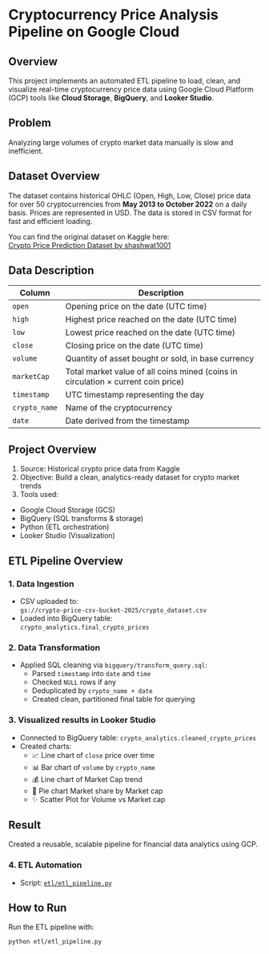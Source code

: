 # Cryptocurrency Price Analysis Pipeline on Google Cloud

## Overview
This project implements an automated ETL pipeline to load, clean, and visualize real-time cryptocurrency price data using Google Cloud Platform (GCP) tools like **Cloud Storage**, **BigQuery**, and **Looker Studio**.

## Problem
Analyzing large volumes of crypto market data manually is slow and inefficient.

## Dataset Overview
The dataset contains historical OHLC (Open, High, Low, Close) price data for over 50 cryptocurrencies from **May 2013 to October 2022** on a daily basis. Prices are represented in USD. The data is stored in CSV format for fast and efficient loading.

You can find the original dataset on Kaggle here:  
[Crypto Price Prediction Dataset by shashwat1001](https://www.kaggle.com/code/shashwat1001/crypto-price-prediction)

## Data Description

| Column       | Description                                                                                  |
|--------------|----------------------------------------------------------------------------------------------|
| `open`       | Opening price on the date (UTC time)                                                        |
| `high`       | Highest price reached on the date (UTC time)                                                |
| `low`        | Lowest price reached on the date (UTC time)                                                 |
| `close`      | Closing price on the date (UTC time)                                                        |
| `volume`     | Quantity of asset bought or sold, in base currency                                          |
| `marketCap`  | Total market value of all coins mined (coins in circulation × current coin price)           |
| `timestamp`  | UTC timestamp representing the day                                                          |
| `crypto_name`| Name of the cryptocurrency                                                                  |
| `date`       | Date derived from the timestamp                                                             |


## Project Overview
1. Source: Historical crypto price data from Kaggle
2. Objective: Build a clean, analytics-ready dataset for crypto market trends
3. Tools used:
  - Google Cloud Storage (GCS)
  - BigQuery (SQL transforms & storage)
  - Python (ETL orchestration)
  - Looker Studio (Visualization)

## ETL Pipeline Overview

### 1. **Data Ingestion**
- CSV uploaded to:  
  `gs://crypto-price-csv-bucket-2025/crypto_dataset.csv`
- Loaded into BigQuery table:  
  `crypto_analytics.final_crypto_prices`

### 2. **Data Transformation**
- Applied SQL cleaning via `bigquery/transform_query.sql`:
  - Parsed `timestamp` into `date` and `time`
  - Checked `NULL` rows if any
  - Deduplicated by `crypto_name + date`
  - Created clean, partitioned final table for querying
 
### 3. **Visualized results in Looker Studio**
   - Connected to BigQuery table: `crypto_analytics.cleaned_crypto_prices`
   - Created charts:
     - 📈 Line chart of `close` price over time
     - 📊 Bar chart of `volume` by `crypto_name`
     - 💰 Line chart of Market Cap trend
     - 🥧 Pie chart Market share by Market cap
     - ✨ Scatter Plot for Volume vs Market cap

## Result
Created a reusable, scalable pipeline for financial data analytics using GCP.

### 4. **ETL Automation**
- Script: [`etl/etl_pipeline.py`](etl/etl_pipeline.py)

## How to Run
Run the ETL pipeline with:

```bash
python etl/etl_pipeline.py


